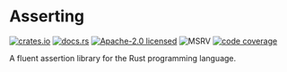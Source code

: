 # Asserting

[![crates.io][crates-badge]][crates-url]
[![docs.rs][docs-badge]][docs-url]
[![Apache-2.0 licensed][license-badge]][license-url]
![MSRV][msrv-badge]
[![code coverage][code-coverage-badge]][code-coverage-url]

A fluent assertion library for the Rust programming language.



<!-- Badges and related URLs -->

[crates-badge]: https://img.shields.io/crates/v/asserting.svg

[crates-url]: https://crates.io/crates/asserting

[docs-badge]: https://docs.rs/asserting/badge.svg

[docs-url]: https://docs.rs/asserting

[license-badge]: https://img.shields.io/github/license/innoave/asserting?color=blue

[license-url]: https://github.com/innoave/asserting/blob/main/LICENSE-MIT

[msrv-badge]: https://img.shields.io/crates/msrv/asserting?color=chocolate

[code-coverage-badge]: https://codecov.io/github/innoave/asserting/graph/badge.svg?token=o0w7R7J0Op

[code-coverage-url]: https://codecov.io/github/innoave/asserting
